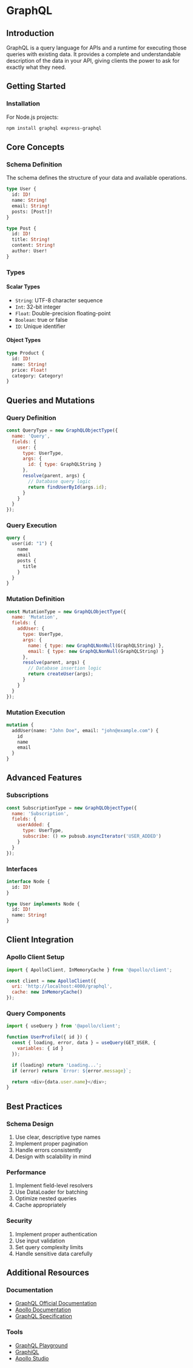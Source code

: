 # GraphQL

## Introduction
GraphQL is a query language for APIs and a runtime for executing those queries with existing data. It provides a complete and understandable description of the data in your API, giving clients the power to ask for exactly what they need.

## Getting Started

### Installation
For Node.js projects:
```bash
npm install graphql express-graphql
```

## Core Concepts

### Schema Definition
The schema defines the structure of your data and available operations.

```graphql
type User {
  id: ID!
  name: String!
  email: String!
  posts: [Post!]!
}

type Post {
  id: ID!
  title: String!
  content: String!
  author: User!
}
```

### Types

#### Scalar Types
- `String`: UTF-8 character sequence
- `Int`: 32-bit integer
- `Float`: Double-precision floating-point
- `Boolean`: true or false
- `ID`: Unique identifier

#### Object Types
```graphql
type Product {
  id: ID!
  name: String!
  price: Float!
  category: Category!
}
```

## Queries and Mutations

### Query Definition
```javascript
const QueryType = new GraphQLObjectType({
  name: 'Query',
  fields: {
    user: {
      type: UserType,
      args: {
        id: { type: GraphQLString }
      },
      resolve(parent, args) {
        // Database query logic
        return findUserById(args.id);
      }
    }
  }
});
```

### Query Execution
```graphql
query {
  user(id: "1") {
    name
    email
    posts {
      title
    }
  }
}
```

### Mutation Definition
```javascript
const MutationType = new GraphQLObjectType({
  name: 'Mutation',
  fields: {
    addUser: {
      type: UserType,
      args: {
        name: { type: new GraphQLNonNull(GraphQLString) },
        email: { type: new GraphQLNonNull(GraphQLString) }
      },
      resolve(parent, args) {
        // Database insertion logic
        return createUser(args);
      }
    }
  }
});
```

### Mutation Execution
```graphql
mutation {
  addUser(name: "John Doe", email: "john@example.com") {
    id
    name
    email
  }
}
```

## Advanced Features

### Subscriptions
```javascript
const SubscriptionType = new GraphQLObjectType({
  name: 'Subscription',
  fields: {
    userAdded: {
      type: UserType,
      subscribe: () => pubsub.asyncIterator('USER_ADDED')
    }
  }
});
```

### Interfaces
```graphql
interface Node {
  id: ID!
}

type User implements Node {
  id: ID!
  name: String!
}
```

## Client Integration

### Apollo Client Setup
```javascript
import { ApolloClient, InMemoryCache } from '@apollo/client';

const client = new ApolloClient({
  uri: 'http://localhost:4000/graphql',
  cache: new InMemoryCache()
});
```

### Query Components
```javascript
import { useQuery } from '@apollo/client';

function UserProfile({ id }) {
  const { loading, error, data } = useQuery(GET_USER, {
    variables: { id }
  });

  if (loading) return 'Loading...';
  if (error) return `Error: ${error.message}`;

  return <div>{data.user.name}</div>;
}
```

## Best Practices

### Schema Design
1. Use clear, descriptive type names
2. Implement proper pagination
3. Handle errors consistently
4. Design with scalability in mind

### Performance
1. Implement field-level resolvers
2. Use DataLoader for batching
3. Optimize nested queries
4. Cache appropriately

### Security
1. Implement proper authentication
2. Use input validation
3. Set query complexity limits
4. Handle sensitive data carefully

## Additional Resources

### Documentation
- [GraphQL Official Documentation](https://graphql.org/learn/)
- [Apollo Documentation](https://www.apollographql.com/docs/)
- [GraphQL Specification](https://spec.graphql.org/)

### Tools
- [GraphQL Playground](https://github.com/graphql/graphql-playground)
- [GraphiQL](https://github.com/graphql/graphiql)
- [Apollo Studio](https://studio.apollographql.com/)

